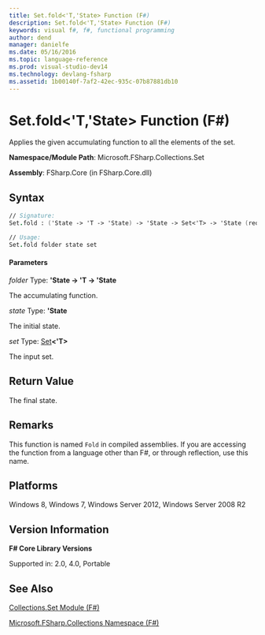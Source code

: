 ```yaml
---
title: Set.fold<'T,'State> Function (F#)
description: Set.fold<'T,'State> Function (F#)
keywords: visual f#, f#, functional programming
author: dend
manager: danielfe
ms.date: 05/16/2016
ms.topic: language-reference
ms.prod: visual-studio-dev14
ms.technology: devlang-fsharp
ms.assetid: 1b00140f-7af2-42ec-935c-07b87881db10 
---
```


# Set.fold<'T,'State> Function (F#)

Applies the given accumulating function to all the elements of the set.

**Namespace/Module Path**: Microsoft.FSharp.Collections.Set

**Assembly**: FSharp.Core (in FSharp.Core.dll)


## Syntax

```fsharp
// Signature:
Set.fold : ('State -> 'T -> 'State) -> 'State -> Set<'T> -> 'State (requires comparison)

// Usage:
Set.fold folder state set
```

#### Parameters
*folder*
Type: **'State -&gt; 'T -&gt; 'State**


The accumulating function.


*state*
Type: **'State**


The initial state.


*set*
Type: [Set](https://msdn.microsoft.com/library/50cebdce-0cd7-4c5c-8ebc-f3a9e90b38d8)**&lt;'T&gt;**


The input set.

## Return Value

The final state.

## Remarks
This function is named `Fold` in compiled assemblies. If you are accessing the function from a language other than F#, or through reflection, use this name.

## Platforms
Windows 8, Windows 7, Windows Server 2012, Windows Server 2008 R2

## Version Information
**F# Core Library Versions**

Supported in: 2.0, 4.0, Portable

## See Also
[Collections.Set Module &#40;F&#35;&#41;](Collections.Set-Module-%5BFSharp%5D.md)

[Microsoft.FSharp.Collections Namespace &#40;F&#35;&#41;](Microsoft.FSharp.Collections-Namespace-%5BFSharp%5D.md)
